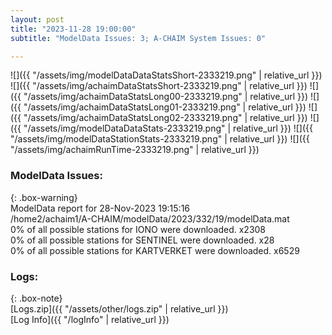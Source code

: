 ```yaml
---
layout: post
title: "2023-11-28 19:00:00"
subtitle: "ModelData Issues: 3; A-CHAIM System Issues: 0"

---
```


![]({{ "/assets/img/modelDataDataStatsShort-2333219.png" | relative_url }})
![]({{ "/assets/img/achaimDataStatsShort-2333219.png" | relative_url }})
![]({{ "/assets/img/achaimDataStatsLong00-2333219.png" | relative_url }})
![]({{ "/assets/img/achaimDataStatsLong01-2333219.png" | relative_url }})
![]({{ "/assets/img/achaimDataStatsLong02-2333219.png" | relative_url }})
![]({{ "/assets/img/modelDataDataStats-2333219.png" | relative_url }})
![]({{ "/assets/img/modelDataStationStats-2333219.png" | relative_url }})
![]({{ "/assets/img/achaimRunTime-2333219.png" | relative_url }})


### ModelData Issues:  
  
{: .box-warning}  
 ModelData report for 28-Nov-2023 19:15:16   
 /home2/achaim1/A-CHAIM/modelData/2023/332/19/modelData.mat   
 0% of all possible stations for IONO were downloaded. x2308   
 0% of all possible stations for SENTINEL were downloaded. x28   
 0% of all possible stations for KARTVERKET were downloaded. x6529   
  


### Logs:  
  
{: .box-note}  
[Logs.zip]({{ "/assets/other/logs.zip" | relative_url }})  
[Log Info]({{ "/logInfo" | relative_url }})  
